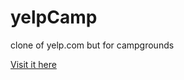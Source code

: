 # yelpCamp

clone of yelp.com but for campgrounds

[Visit it here](https://yelpcampofsidd.onrender.com/home)
